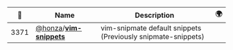 |:star2: | Name | Description | 🌍|
|---|---|---|---|
|3371|[@honza](https://github.com/honza)/[**vim-snippets**](https://github.com/honza/vim-snippets)|vim-snipmate default snippets (Previously snipmate-snippets)||

